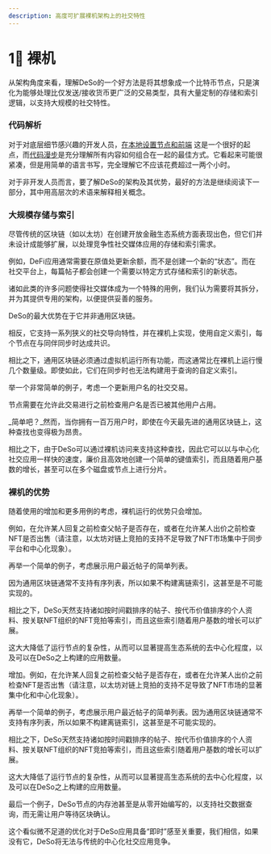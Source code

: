 ```yaml
---
description: 高度可扩展裸机架构上的社交特性
---
```


# 1⃣ 裸机

从架构角度来看，理解DeSo的一个好方法是将其想象成一个比特币节点，只是演化为能够处理比仅发送/接收货币更广泛的交易类型，具有大量定制的存储和索引逻辑，以支持大规模的社交特性。

### 代码解析

对于对底层细节感兴趣的开发人员，[在本地设置节点和前端](../deso-repos/architecture-overview/dev-setup.md) 这是一个很好的起点，而[代码漫步](../deso-repos/architecture-overview/)是充分理解所有内容如何组合在一起的最佳方式。它看起来可能很紧凑，但是用简单的语言书写，完全理解它不应该花费超过一两个小时。

对于非开发人员而言，要了解DeSo的架构及其优势，最好的方法是继续阅读下一部分，其中用高层次的术语来解释相关概念。

### 大规模存储与索引

尽管传统的区块链（如以太坊）在创建开放金融生态系统方面表现出色，但它们并未设计成能够扩展，以处理竞争性社交媒体应用的存储和索引需求。

例如，DeFi应用通常需要在原值处更新余额，而不是创建一个新的“状态”。而在社交平台上，每篇帖子都会创建一个需要以特定方式存储和索引的新状态。

诸如此类的许多问题使得社交媒体成为一个特殊的用例，我们认为需要将其拆分，并为其提供专用的架构，以便提供妥善的服务。

DeSo的最大优势在于它并非通用区块链。

相反，它支持一系列狭义的社交导向特性，并在裸机上实现，使用自定义索引，每个节点在与同伴同步时达成共识。

相比之下，通用区块链必须通过虚拟机运行所有功能，而这通常比在裸机上运行慢几个数量级。即使如此，它们在同步时也无法构建用于查询的自定义索引。

举一个非常简单的例子，考虑一个更新用户名的社交交易。

节点需要在允许此交易进行之前检查用户名是否已被其他用户占用。

_简单吧？_然而，当你拥有一百万用户时，即使在今天最先进的通用区块链上，这种查找也变得极为昂贵。

相比之下，由于DeSo可以通过裸机访问来支持这种查找，因此它可以以与中心化社交应用一样快的速度，廉价且高效地创建一个简单的键值索引，而且随着用户基数的增长，甚至可以在多个磁盘或节点上进行分片。

### 裸机的优势

随着使用的增加和更多用例的考虑，裸机运行的优势只会增加。



例如，在允许某人回复之前检查父帖子是否存在，或者在允许某人出价之前检查NFT是否出售（请注意，以太坊对链上竞拍的支持不足导致了NFT市场集中于同步平台和中心化现象）。

再举一个简单的例子，考虑展示用户最近帖子的简单列表。

因为通用区块链通常不支持有序列表，所以如果不构建离链索引，这甚至是不可能实现的。

相比之下，DeSo天然支持诸如按时间戳排序的帖子、按代币价值排序的个人资料、按关联NFT组织的NFT竞拍等索引，而且这些索引随着用户基数的增长可以扩展。

这大大降低了运行节点的复杂性，从而可以显著提高生态系统的去中心化程度，以及可以在DeSo之上构建的应用数量。

增加。例如，在允许某人回复之前检查父帖子是否存在，或者在允许某人出价之前检查NFT是否出售（请注意，以太坊对链上竞拍的支持不足导致了NFT市场的显著集中化和中心化现象）。

再举一个简单的例子，考虑展示用户最近帖子的简单列表。因为通用区块链通常不支持有序列表，所以如果不构建离链索引，这甚至是不可能实现的。

相比之下，DeSo天然支持诸如按时间戳排序的帖子、按代币价值排序的个人资料、按关联NFT组织的NFT竞拍等索引，而且这些索引随着用户基数的增长可以扩展。

这大大降低了运行节点的复杂性，从而可以显著提高生态系统的去中心化程度，以及可以在DeSo之上构建的应用数量。

最后一个例子，DeSo节点的内存池甚至是从零开始编写的，以支持社交数据查询，而无需让用户等待区块确认。

这个看似微不足道的优化对于DeSo应用具备“即时”感至关重要，我们相信，如果没有它，DeSo将无法与传统的中心化社交应用竞争。
